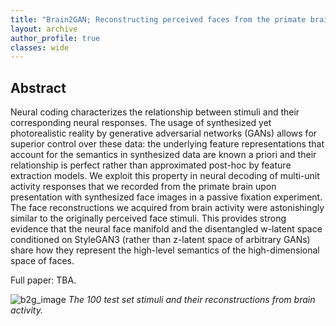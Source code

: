```yaml
---
title: "Brain2GAN; Reconstructing perceived faces from the primate brain via StyleGAN"
layout: archive
author_profile: true
classes: wide
---
```


## Abstract
Neural coding characterizes the relationship between stimuli and their corresponding neural responses. The usage of synthesized yet photorealistic reality by generative adversarial networks (GANs) allows for superior control over these data: the underlying feature representations that account for the semantics in synthesized data are known a priori and their relationship is perfect rather than approximated post-hoc by feature extraction models. We exploit this property in neural decoding of multi-unit activity responses that we recorded from the primate brain upon presentation with synthesized face images in a passive fixation experiment. The face reconstructions we acquired from brain activity were astonishingly similar to the originally perceived face stimuli. This provides strong evidence that the neural face manifold and the disentangled w-latent space conditioned on StyleGAN3 (rather than z-latent space of arbitrary GANs) share how they represent the high-level semantics of the high-dimensional space of faces.

Full paper: TBA.

![b2g_image](/assets/images/b2g_image.png)
*The 100 test set stimuli and their reconstructions from brain activity.*